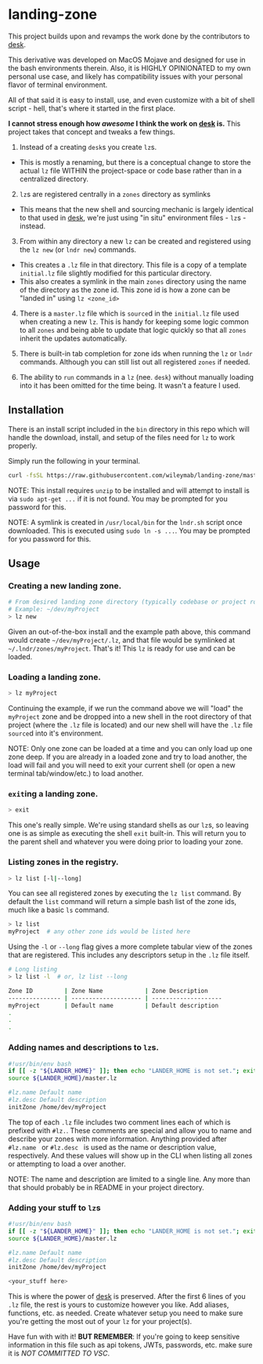 # landing-zone

This project builds upon and revamps the work done by the contributors to [desk](https://github.com/jamesob/desk).

This derivative was developed on MacOS Mojave and designed for use in the bash environments therein. Also, it is HIGHLY OPINIONATED to my own personal use case, and likely has compatibility issues with your personal flavor of terminal environment.

All of that said it is easy to install, use, and even customize with a bit of shell script - hell, that's where it started in the first place.

**I cannot stress enough how *awesome* I think the work on [desk](https://github.com/jamesob/desk) is.** This project takes that concept and tweaks a few things.

1) Instead of a creating `desk`s you create `lz`s. 
  - This is mostly a renaming, but there is a conceptual change to store the actual `lz` file WITHIN the project-space or code base rather than in a centralized directory. 
 
2) `lz`s are registered centrally in a `zones` directory as symlinks
  - This means that the new shell and sourcing mechanic is largely identical to that used in [desk](https://github.com/jamesob/desk), we're just using "in situ" environment files - `lz`s - instead.

3) From within any directory a new `lz` can be created and registered using the `lz new` (or `lndr new`) commands.
  - This creates a `.lz` file in that directory. This file is a copy of a template `initial.lz` file slightly modified for this particular directory.
  - This also creates a symlink in the main `zones` directory using the name of the directory as the zone id. This zone id is how a zone can be "landed in" using `lz <zone_id>`

4) There is a `master.lz` file which is `source`d in the `initial.lz` file used when creating a new `lz`. This is handy for keeping some logic common to all `zones` and being able to update that logic quickly so that all `zones` inherit the updates automatically.

5) There is built-in tab completion for zone ids when running the `lz` or `lndr` commands. Although you can still list out all registered `zones` if needed.

6) The ability to `run` commands in a `lz` (nee. `desk`) without manually loading into it has been omitted for the time being. It wasn't a feature I used.

## Installation

There is an install script included in the `bin` directory in this repo which will handle the download, install, and setup of the files need for `lz` to work properly.

Simply run the following in your terminal.

```bash
curl -fsSL https://raw.githubusercontent.com/wileymab/landing-zone/master/.lndr/lib/install.sh | bash --
```

NOTE: This install requires `unzip` to be installed and will attempt to install is via `sudo apt-get ...` if it is not found. You may be prompted for you password for this. 

NOTE: A symlink is created in `/usr/local/bin` for the `lndr.sh` script once downloaded. This is executed using `sudo ln -s ...`. You may be prompted for you password for this. 

## Usage

### Creating a new landing zone.
```bash
# From desired landing zone directory (typically codebase or project root)
# Example: ~/dev/myProject
> lz new
```

Given an out-of-the-box install and the example path above, this command would create `~/dev/myProject/.lz`, and that file would be symlinked at `~/.lndr/zones/myProject`. That's it! This `lz` is ready for use and can be loaded.

### Loading a landing zone.
```bash
> lz myProject
```
Continuing the example, if we run the command above we will "load" the `myProject` zone and be dropped into a new shell in the root directory of that project (where the `.lz` file is located) and our new shell will have the `.lz` file `source`d into it's environment.

NOTE: Only one zone can be loaded at a time and you can only load up one zone deep. If you are already in a loaded zone and try to load another, the load will fail and you will need to exit your current shell (or open a new terminal tab/window/etc.) to load another.

### `exit`ing a landing zone.
```bash
> exit
```
This one's really simple. We're using standard shells as our `lz`s, so leaving one is as simple as executing the shell `exit` built-in. This will return you to the parent shell and whatever you were doing prior to loading your zone.

### Listing zones in the registry.
```bash
> lz list [-l|--long]
```
You can see all registered zones by executing the `lz list` command. By default the `list` command will return a simple bash list of the zone ids, much like a basic `ls` command.

```bash
> lz list
myProject  # any other zone ids would be listed here
```

Using the `-l` or `--long` flag gives a more complete tabular view of the zones that are registered. This includes any descriptors setup in the `.lz` file itself.

```bash
# Long listing
> lz list -l  # or, lz list --long

Zone ID         | Zone Name            | Zone Description
--------------- | -------------------- | --------------------
myProject       | Default name         | Default description
.
.
.

```

### Adding names and descriptions to `lz`s.
```bash
#!usr/bin/env bash
if [[ -z "${LANDER_HOME}" ]]; then echo "LANDER_HOME is not set."; exit 1; fi
source ${LANDER_HOME}/master.lz

#lz.name Default name
#lz.desc Default description
initZone /home/dev/myProject
```
The top of each `.lz` file includes two comment lines each of which is prefixed with `#lz.`. These comments are special and allow you to name and describe your zones with more information. Anything provided after `#lz.name ` or `#lz.desc ` is used as the name or description value, respectively. And these values will show up in the CLI when listing all zones or attempting to load a over another.

NOTE: The name and description are limited to a single line. Any more than that should probably be in README in your project directory.

### Adding your stuff to `lz`s
```bash
#!usr/bin/env bash
if [[ -z "${LANDER_HOME}" ]]; then echo "LANDER_HOME is not set."; exit 1; fi
source ${LANDER_HOME}/master.lz

#lz.name Default name
#lz.desc Default description
initZone /home/dev/myProject

<your_stuff here>
```

This is where the power of [desk](https://github.com/jamesob/desk) is preserved. After the first 6 lines of you `.lz` file, the rest is yours to customize however you like. Add aliases, functions, etc. as needed. Create whatever setup you need to make sure you're getting the most out of your `lz` for your project(s).

Have fun with with it! **BUT REMEMBER**: If you're going to keep sensitive information in this file such as api tokens, JWTs, passwords, etc. make sure it is *NOT COMMITTED TO VSC*. 
